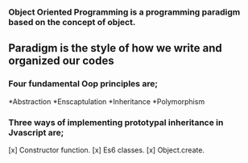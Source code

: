 ### Object Oriented Programming is a programming paradigm based on the concept of object.

## Paradigm is the style of how we write and organized our codes

### Four fundamental Oop principles are;
 *Abstraction
 *Enscaptulation
 *Inheritance
 *Polymorphism

### Three ways of implementing prototypal inheritance  in Jvascript are;
 [x] Constructor function.
 [x] Es6 classes.
 [x] Object.create.
